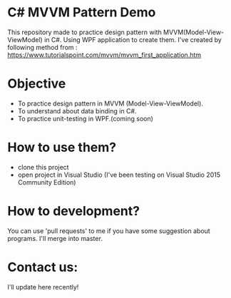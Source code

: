 # C# MVVM Pattern Demo
This repository made to practice design pattern with MVVM(Model-View-ViewModel) in C#. Using WPF application to create them.
I've created by following method from : https://www.tutorialspoint.com/mvvm/mvvm_first_application.htm

# Objective
- To practice design pattern in MVVM (Model-View-ViewModel).
- To understand about data binding in C#.
- To practice unit-testing in WPF.(coming soon)

# How to use them?
- clone this project
- open project in Visual Studio (I've been testing on Visual Studio 2015 Community Edition)

# How to development?
You can use 'pull requests' to me if you have some suggestion about programs. I'll merge into master.

# Contact us:
I'll update here recently!
